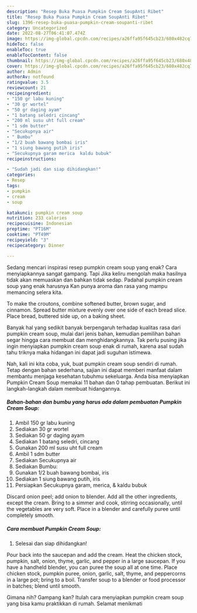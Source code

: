 ```yaml
---
description: "Resep Buka Puasa Pumpkin Cream SoupAnti Ribet"
title: "Resep Buka Puasa Pumpkin Cream SoupAnti Ribet"
slug: 1396-resep-buka-puasa-pumpkin-cream-soupanti-ribet
category: Uncategorized
date: 2022-08-27T06:41:07.474Z
image: https://img-global.cpcdn.com/recipes/a26ffa95f645cb23/680x482cq70/pumpkin-cream-soup-foto-resep-utama.jpg
hideToc: false
enableToc: true
enableTocContent: false
thumbnail: https://img-global.cpcdn.com/recipes/a26ffa95f645cb23/680x482cq70/pumpkin-cream-soup-foto-resep-utama.jpg
cover: https://img-global.cpcdn.com/recipes/a26ffa95f645cb23/680x482cq70/pumpkin-cream-soup-foto-resep-utama.jpg
author: Admin
authorAv: notfound
ratingvalue: 3.5
reviewcount: 21
recipeingredient:
- "150 gr labu kuning"
- "30 gr wortel"
- "50 gr daging ayam"
- "1 batang seledri cincang"
- "200 ml susu uht full cream"
- "1 sdm butter"
- "Secukupnya air"
- " Bumbu"
- "1/2 buah bawang bombai iris"
- "1 siung bawang putih iris"
- "Secukupnya garam merica  kaldu bubuk"
recipeinstructions:

- "Sudah jadi dan siap dihidangkan!"
categories:
- Resep
tags:
- pumpkin
- cream
- soup

katakunci: pumpkin cream soup 
nutrition: 233 calories
recipecuisine: Indonesian
preptime: "PT16M"
cooktime: "PT49M"
recipeyield: "3"
recipecategory: Dinner

---
```



Sedang mencari inspirasi resep pumpkin cream soup yang enak? Cara menyiapkannya sangat gampang. Tapi Jika keliru mengolah maka hasilnya tidak akan memuaskan dan bahkan tidak sedap. Padahal pumpkin cream soup yang enak harusnya Kan punya aroma dan rasa yang mampu memancing selera kita.


To make the croutons, combine softened butter, brown sugar, and cinnamon. Spread butter mixture evenly over one side of each bread slice. Place bread, buttered side up, on a baking sheet.

Banyak hal yang sedikit banyak berpengaruh terhadap kualitas rasa dari pumpkin cream soup, mulai dari jenis bahan, kemudian pemilihan bahan segar hingga cara membuat dan menghidangkannya. Tak perlu pusing jika ingin menyiapkan pumpkin cream soup enak di rumah, karena asal sudah tahu triknya maka hidangan ini dapat jadi suguhan istimewa.


Nah, kali ini kita coba, yuk, buat pumpkin cream soup sendiri di rumah. Tetap dengan bahan sederhana, sajian ini dapat memberi manfaat dalam membantu menjaga kesehatan tubuhmu sekeluarga. Anda bisa menyiapkan Pumpkin Cream Soup memakai 11 bahan dan 0 tahap pembuatan. Berikut ini langkah-langkah dalam membuat hidangannya.

<!--inarticleads1-->

##### Bahan-bahan dan bumbu yang harus ada dalam pembuatan Pumpkin Cream Soup:

1. Ambil 150 gr labu kuning
1. Sediakan 30 gr wortel
1. Sediakan 50 gr daging ayam
1. Sediakan 1 batang seledri, cincang
1. Gunakan 200 ml susu uht full cream
1. Ambil 1 sdm butter
1. Sediakan Secukupnya air
1. Sediakan  Bumbu:
1. Gunakan 1/2 buah bawang bombai, iris
1. Sediakan 1 siung bawang putih, iris
1. Persiapkan Secukupnya garam, merica, &amp; kaldu bubuk


Discard onion peel; add onion to blender. Add all the other ingredients, except the cream. Bring to a simmer and cook, stirring occasionally, until the vegetables are very soft. Place in a blender and carefully puree until completely smooth. 

<!--inarticleads2-->

##### Cara membuat Pumpkin Cream Soup:


1. Selesai dan siap dihidangkan!

Pour back into the saucepan and add the cream. Heat the chicken stock, pumpkin, salt, onion, thyme, garlic, and pepper in a large saucepan. If you have a handheld blender, you can puree the soup all at one time. Place chicken stock, pumpkin puree, onion, garlic, salt, thyme, and peppercorns in a large pot; bring to a boil. Transfer soup to a blender or food processor in batches; blend until smooth. 

Gimana nih? Gampang kan? Itulah cara menyiapkan pumpkin cream soup yang bisa kamu praktikkan di rumah. Selamat menikmati
